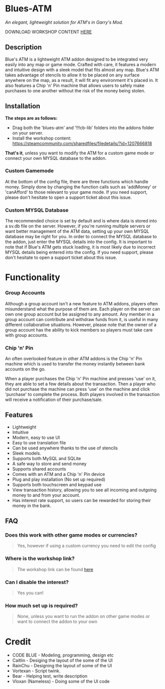# Blues-ATM
*An elegant, lightweight solution for ATM's in Garry's Mod.*

DOWNLOAD WORKSHOP CONTENT [HERE](http://steamcommunity.com/sharedfiles/filedetails/?id=1207666818)

## Description
Blue's ATM is a lightweight ATM addon designed to be integrated very easily into any map or game mode. Crafted with care, it features a modern and intuitive design with a sleek model that fits almost any map. Blue's ATM takes advantage of stencils to allow it to be placed on any surface anywhere on the map, as a result, it will fit any environment it's placed in. It also features a Chip 'n' Pin machine that allows users to safely make purchases to one another without the risk of the money being stolen.

## Installation
**The steps are as follows:**
* Drag both the 'blues-atm' and '!!!cb-lib' folders into the addons folder on your server.
* Install the workshop content: https://steamcommunity.com/sharedfiles/filedetails/?id=1207666818

**That's it**, unless you want to modify the ATM for a custom game mode or connect your own MYSQL database to the addon.

### Custom Gamemode
At the bottom of the config file, there are three functions which handle money. Simply done by changing the function calls such as 'addMoney' or 'canAfford' to those relevant to your game mode. If you need support, please don't hesitate to open a support ticket about this issue.

### Custom MYSQL Database
The recommended choice is set by default and is where data is stored into a sv.db file on the server. However, if you're running multiple servers or want better management of the ATM data, setting up your own MYSQL database may be right for you. In order to connect the MYSQL database to the addon, just enter the MYSQL details into the config. It is important to note that if Blue's ATM gets stuck loading, it is most likely due to incorrect MYSQL details being entered into the config. If you need support, please don't hesitate to open a support ticket about this issue.

# Functionality

### Group Accounts
Although a group account isn't a new feature to ATM addons, players often misunderstand what the purpose of them are. Each player on the server can own one group account but be assigned to any amount. Any member in a group account can contribute and withdraw funds from it, is useful in many different collaborative situations. However, please note that the owner of a group account has the ability to kick members so players must take care with group accounts.

### Chip 'n' Pin
An often overlooked feature in other ATM addons is the Chip 'n' Pin machine which is used to transfer the money instantly between bank accounts on the go.

When a player purchases the Chip 'n' Pin machine and presses 'use' on it, they are able to set a few details about the transaction. Then a player who did not purchase the machine can press 'use' on the machine and click 'purchase' to complete the process. Both players involved in the transaction will receive a notification of their purchase/sale.

## Features
* Lightweight
* Intuitive
* Modern, easy to use UI
* Easy to use translation file
* Can be used anywhere thanks to the use of stencils
* Sleek models.
* Supports both MySQL and SQLite
* A safe way to store and send money
* Supports shared accounts
* Comes with an ATM and a Chip 'n' Pin device
* Plug and play installation (No set up required)
* Supports both touchscreen and keypad use
* View transaction history, allowing you to see all incoming and outgoing money to and from your account.
* Has interest rate support, so users can be rewarded for storing their money in the bank.

## FAQ


### Does this work with other game modes or currencies?
> Yes, however if using a custom currency you need to edit the config

### Where is the workshop link?
> The workshop link can be found [here](http://steamcommunity.com/sharedfiles/filedetails/?id=1207666818)

### Can I disable the interest?
> Yes you can!

### How much set up is required?
> None, unless you want to run the addon on other game modes or want to connect the addon to your own

# Credit
* CODE BLUE - Modeling, programming, design etc
* Caitlin - Desiging the layout of the some of the UI
* RainChu - Designing the layout of some of the UI
* Vortexan - Script twink.
* Bear - Helping test, write description
* Vloxan (Nameless) - Doing some of the UI code
